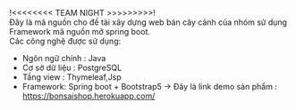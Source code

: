 !<<<<<<<< TEAM NIGHT >>>>>>>>>!</br>
Đây là mã nguồn cho đề tài xây dựng web bán cây cảnh của nhóm sử dụng Framework mã nguồn mở spring boot.</br>
Các công nghệ được sử dụng:
+ Ngôn ngữ chính : Java
+ Cơ sở dữ liệu : PostgreSQL
+ Tầng view : Thymeleaf,Jsp
+ Framework: Spring boot + Bootstrap5
-> Đây là link demo sản phẩm : https://bonsaishop.herokuapp.com/
